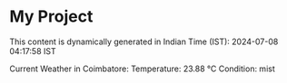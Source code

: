 # My Project

This content is dynamically generated in Indian Time (IST): 2024-07-08 04:17:58 IST


Current Weather in Coimbatore:
Temperature: 23.88 °C
Condition: mist
